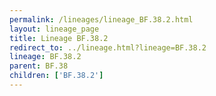 ```yaml
---
permalink: /lineages/lineage_BF.38.2.html
layout: lineage_page
title: Lineage BF.38.2
redirect_to: ../lineage.html?lineage=BF.38.2
lineage: BF.38.2
parent: BF.38
children: ['BF.38.2']
---
```

